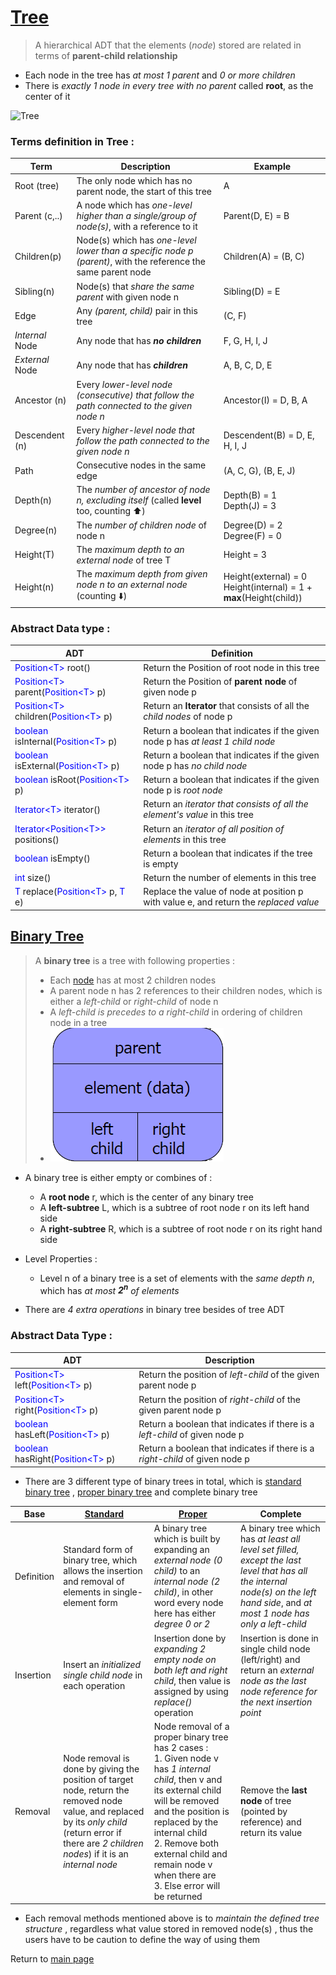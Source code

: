 # [Tree](https://github.com/GohEeEn/Data-Structures-and-Algorithms/tree/master/src/Tree.java)

> A hierarchical ADT that the elements (*node*) stored are related in terms of **parent-child relationship** 

* Each node in the tree has *at most 1 parent* and *0 or more children* 
* There is *exactly 1 node in every tree with no parent* called **root**, as the center of it 

![Tree](https://www.tutorialspoint.com/data_structures_algorithms/images/binary_tree.jpg)

### Terms definition in Tree :
Term | Description | Example 
--|--|--
Root (tree) | The only node which has no parent node, the start of this tree | A
Parent (c,..) | A node which has *one-level higher than a single/group of node(s)*, with a reference to it | Parent(D, E) = B
Children(p) | Node(s) which has *one-level lower than a specific node p (parent)*, with the reference the same parent node | Children(A) = (B, C)
Sibling(n) | Node(s) that *share the same parent* with given node n | Sibling(D) = E
Edge | Any *(parent, child)* pair in this tree | (C, F) 
*Internal* Node | Any node that has ***no children*** | F, G, H, I, J
*External* Node | Any node that has ***children*** | A, B, C, D, E
Ancestor (n) | Every *lower-level node (consecutive) that follow the path connected to the given node n* | Ancestor(I) = D, B, A
Descendent (n) | Every *higher-level node that follow the path connected to the given node n* | Descendent(B) = D, E, H, I, J
Path | Consecutive nodes in the same edge | (A, C, G), (B, E, J)
Depth(n) | The *number of ancestor of node n, excluding itself* (called **level** too, counting :arrow_up:) | Depth(B) = 1<br/>Depth(J) = 3
Degree(n) | The *number of children node* of node n | Degree(D) = 2<br/>  Degree(F) = 0
Height(T) | The *maximum depth to an external node* of tree T | Height = 3
Height(n) | The *maximum depth from given node n to an external node* (counting :arrow_down:)| Height(external) = 0<br/>Height(internal) = 1 + **max**(Height(child))

### Abstract Data type :
ADT | Definition
--|--
<span style="color:blue;">Position<T\></span> root() | Return the Position of root node in this tree
<span style="color:blue;">Position<T\></span> parent(<span style="color:blue">Position<T\></span> p) | Return the Position of **parent node** of given node p 
<span style="color:blue;">Position<T\></span> children(<span style="color:blue">Position<T\></span> p) | Return an **Iterator** that consists of all the *child nodes* of node p
<span style="color:blue;">boolean</span> isInternal(<span style="color:blue">Position<T\></span> p) | Return a boolean that indicates if the given node p has *at least 1 child node*
<span style="color:blue;">boolean</span> isExternal(<span style="color:blue">Position<T\></span> p) | Return a boolean that indicates if the given node p has *no child node*
<span style="color:blue;">boolean</span> isRoot(<span style="color:blue">Position<T\></span> p) | Return a boolean that indicates if the given node p is *root node*
<span style="color:blue;">Iterator<T\></span> iterator() | Return an *iterator that consists of all the element's value* in this tree
<span style="color:blue;">Iterator<Position<T\>\></span> positions() | Return an *iterator of all position of elements* in this tree
<span style="color:blue;">boolean</span> isEmpty() | Return a boolean that indicates if the tree is empty
<span style="color:blue;">int</span> size() | Return the number of elements in this tree
<span style="color:blue;">T</span> replace(<span style="color:blue">Position<T\></span> p, <span style="color:blue;">T</span> e) | Replace the value of node at position p with value e, and return the *replaced value*

## <a name="#bt"> [Binary Tree](https://github.com/GohEeEn/Data-Structures-and-Algorithms/blob/master/src/Tree/BinaryTree.java) </a>

> A **binary tree** is a tree with following properties :
> * Each [node](https://github.com/GohEeEn/Data-Structures-and-Algorithms/blob/master/src/Tree/TreeNode.java) has at most 2 children nodes
> * A parent node n has 2 references to their children nodes, which is either a *left-child* or *right-child* of node n
> * A *left-child is precedes to a right-child* in ordering of children node in a tree
> * ![tree node](https://github.com/GohEeEn/Data-Structures-and-Algorithms/blob/master/img/tree_node.png)

* A binary tree is either empty or combines of :
    * A **root node** r, which is the center of any binary tree
    * A **left-subtree** L, which is a subtree of root node r on its left hand side
    * A **right-subtree** R, which is a subtree of root node r on its right hand side

* Level Properties : 
    * Level n of a binary tree is a set of elements with the *same depth n*, which has *at most **2<sup>n</sup>** of elements*

* There are *4 extra operations* in binary tree besides of tree ADT

### Abstract Data Type :

ADT | Description
--|--
<span style="color:blue;">Position<T\></span> left(<span style="color:blue;">Position<T\></span> p) | Return the position of *left-child* of the given parent node p 
<span style="color:blue;">Position<T\></span> right(<span style="color:blue;">Position<T\></span> p) | Return the position of *right-child* of the given parent node p 
<span style="color:blue;">boolean</span> hasLeft(<span style="color:blue;">Position<T\></span> p) | Return a boolean that indicates if there is a *left-child* of given node p 
<span style="color:blue;">boolean</span> hasRight(<span style="color:blue;">Position<T\></span> p) | Return a boolean that indicates if there is a *right-child* of given node p

* There are 3 different type of binary trees in total, which is [standard binary tree](https://github.com/GohEeEn/Data-Structures-and-Algorithms/blob/master/src/Tree/StandardLinkedBinaryTree.java) , [proper binary tree](https://github.com/GohEeEn/Data-Structures-and-Algorithms/blob/master/src/Tree/ProperLinkedBinaryTree.java) and complete binary tree

Base | [Standard](https://github.com/GohEeEn/Data-Structures-and-Algorithms/blob/master/src/Tree/StandardLinkedBinaryTree.java) | [Proper](https://github.com/GohEeEn/Data-Structures-and-Algorithms/blob/master/src/Tree/ProperLinkedBinaryTree.java) | Complete
--|--|--|--
Definition | Standard form of binary tree, which allows the insertion and removal of elements in single-element form | A binary tree which is built by expanding an *external node (0 child)* to an *internal node (2 child)*, in other word every node here has either *degree 0 or 2* | A binary tree which has *at least all level set filled, except the last level that has all the internal node(s) on the left hand side*, and *at most 1 node has only a left-child*
Insertion | Insert an *initialized single child node* in each operation | Insertion done by *expanding 2 empty node on both left and right child*, then value is assigned by using *replace()* operation | Insertion is done in single child node (left/right) and return an *external node as the last node reference for the next insertion point*
Removal | Node removal is done by giving the position of target node, return the removed node value, and replaced by its *only child* (return error if there are *2 children nodes*) if it is an *internal node* | Node removal of a proper binary tree has 2 cases : <br/> 1. Given node v has *1 internal child*, then v and its external child will be removed and the position is replaced by the internal child <br/> 2. Remove both external child and remain node v when there are <br/> 3. Else error will be returned | Remove the **last node** of tree (pointed by reference) and return its value
* Each removal methods mentioned above is to *maintain the defined tree structure* , regardless what value stored in removed node(s) , thus the users have to be caution to define the way of using them

Return to [main page](https://github.com/GohEeEn/Data-Structures-and-Algorithms)